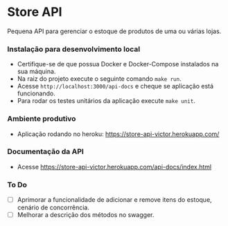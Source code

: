 # Store API

Pequena API para gerenciar o estoque de produtos de uma ou várias lojas.


### Instalação para desenvolvimento local

  - Certifique-se de que possua Docker e Docker-Compose instalados na sua máquina.
  - Na raiz do projeto execute o seguinte comando `make run`.
  - Acesse `http://localhost:3000/api-docs` e cheque se aplicação está funcionando.
  - Para rodar os testes unitários da aplicação execute `make unit`.

### Ambiente produtivo

  - Aplicação rodando no heroku: https://store-api-victor.herokuapp.com/

### Documentação da API

  - Acesse https://store-api-victor.herokuapp.com/api-docs/index.html

### To Do

  - [ ] Aprimorar a funcionalidade de adicionar e remove itens do estoque, cenário de concorrência.
  - [ ] Melhorar a descrição dos métodos no swagger.
